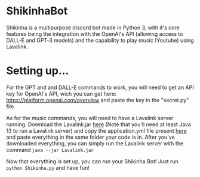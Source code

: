 # ShikinhaBot

  Shikinha is a multipurpose discord bot made in Python 3, with it's core features being the integration with the OpenAI's API (allowing access to DALL-E and GPT-3 models) and the capability to play music (Youtube) using Lavalink. 

# Setting up...

  For the GPT and and DALL-E commands to work, you will need to get an API key for OpenAI's API, wich you can get here: https://platform.openai.com/overview
  and paste the key in the "secret.py" file.
  
  As for the music commands, you will need to have a Lavalink server running. Download the Lavalink.jar [here](https://github.com/freyacodes/Lavalink/releases) (Note that you'll need at least Java 13 to run a Lavalink server) and copy the application.yml file present [here](https://github.com/freyacodes/Lavalink/blob/master/LavalinkServer/application.yml.example) and paste everything in the same folder your code is in. After you've downloaded everything, you can simply run the Lavalink server with the command ```java --jar Lavalink.jar```
  
  Now that everything is set up, you can run your Shikinha Bot! Just run ```python Shikinha.py``` and have fun!

